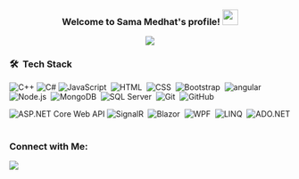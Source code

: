 <h3 align="center">
  Welcome to Sama Medhat's profile!
  <img src="https://media.giphy.com/media/hvRJCLFzcasrR4ia7z/giphy.gif" width="28">
</h3>

<!-- Typing SVG by DenverCoder1 - https://github.com/DenverCoder1/readme-typing-svg -->
<p align="center">
  <a href="https://github.com/DenverCoder1/readme-typing-svg"><img src="https://readme-typing-svg.herokuapp.com/?lines=Computer%20Science%20;Always%20learning%20new%20things&font=Fira%20Code&center=true&width=440&height=45&color=f75c7e&vCenter=true&size=22"></a>
</p> 


### 🛠 &nbsp;Tech Stack
![C++](https://img.shields.io/badge/C++-00599C?style=flat&logo=c%2B%2B&logoColor=white)
![C#](https://img.shields.io/badge/C%23-239120?style=flat&logo=c-sharp&logoColor=white)
![JavaScript](https://img.shields.io/badge/-JavaScript-05122A?style=flat&logo=javascript)&nbsp;
![HTML](https://img.shields.io/badge/-HTML-05122A?style=flat&logo=HTML5)&nbsp;
![CSS](https://img.shields.io/badge/-CSS-05122A?style=flat&logo=CSS3&logoColor=1572B6)&nbsp;
![Bootstrap](https://img.shields.io/badge/-Bootstrap-05122A?style=flat&logo=bootstrap)&nbsp;
![angular](https://img.shields.io/badge/-angular%20-05122A?style=flat&logo=angular)&nbsp;
![Node.js](https://img.shields.io/badge/-Node.js-05122A?style=flat&logo=node.js&logoColor=339933)&nbsp;
![MongoDB](https://img.shields.io/badge/-MongoDB-05122A?style=flat&logo=MongoDB)&nbsp;
![SQL Server](https://img.shields.io/badge/SQL%20Server-CC2927?style=flat&logo=microsoft-sql-server&logoColor=white)&nbsp;
![Git](https://img.shields.io/badge/-Git-05122A?style=flat&logo=git)&nbsp;
![GitHub](https://img.shields.io/badge/-GitHub-05122A?style=flat&logo=github)&nbsp;

![ASP.NET Core Web API](https://img.shields.io/badge/-ASP.NET%20Core%20Web%20API-05122A?style=flat&logo=.net)
![SignalR](https://img.shields.io/badge/-SignalR-05122A?style=flat&logo=signalr)&nbsp;
![Blazor](https://img.shields.io/badge/-Blazor-05122A?style=flat&logo=blazor)&nbsp;
![WPF](https://img.shields.io/badge/-WPF-05122A?style=flat&logo=windows)&nbsp;
![LINQ](https://img.shields.io/badge/-LINQ-05122A?style=flat&logo=.net)&nbsp;
![ADO.NET](https://img.shields.io/badge/-ADO.NET-05122A?style=flat&logo=.net)&nbsp;


### Connect with Me:
<p align="start">
<a href="https://www.linkedin.com/in/sama-medhat" target="_blank"><img src="https://img.shields.io/badge/-Sama%20Medhat-0077B5?style=for-the-badge&logo=Linkedin&logoColor=white"/></a>
</p>
